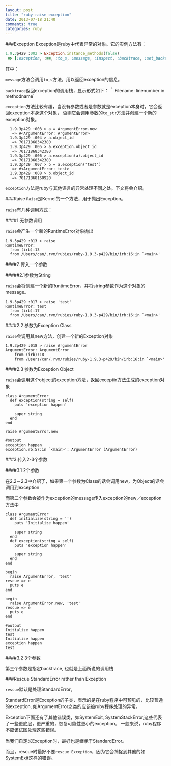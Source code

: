 ```yaml
---
layout: post
title: "ruby raise exception"
date: 2013-07-18 21:40
comments: true
categories: ruby
---
```


###Exception
 Exception是ruby中代表异常的对象。它的实例方法有：

``` ruby
1.9.3p429 :002 > Exception.instance_methods(false)
 => [:exception, :==, :to_s, :message, :inspect, :backtrace, :set_backtrace]
```

 其中：

`message`方法会调用`to_s`方法，用以返回exception的信息。

`backtrace`返回exception的调用栈，显示形式如下： ｀Filename: linenumber in methodname`

`exception`方法比较有趣，当没有参数或者是参数就是exception本身时，它会返回exception本身这个对象，
否则它会调用参数的`to_str`方法并创建一个新的exception对象。

```
  1.9.3p429 :003 > a = ArgumentError.new
   => #<ArgumentError: ArgumentError>
  1.9.3p429 :004 > a.object_id
   => 70171868342380
  1.9.3p429 :005 > a.exception.object_id
   => 70171868342380
  1.9.3p429 :006 > a.exception(a).object_id
   => 70171868342380
  1.9.3p429 :007 > b = a.exception('test')
   => #<ArgumentError: test>
  1.9.3p429 :008 > b.object_id
   => 70171868160920
```

`exception`方法是ruby与其他语言的异常处理不同之处。下文将会介绍。


###Raise
`Raise`是Kernel的一个方法，用于抛出Exception。

`raise`有几种调用方式：

####1.无参数调用

  `raise`会产生一个新的RuntimeError对象抛出

```
1.9.3p429 :013 > raise
RuntimeError:
  from (irb):13
  from /Users/can/.rvm/rubies/ruby-1.9.3-p429/bin/irb:16:in `<main>'
```

####2.传入一个参数

#####2.1参数为String

`raise`会将创建一个新的RuntimeError，并将string参数作为这个对象的message。

```
1.9.3p429 :017 > raise 'test'
RuntimeError: test
  from (irb):17
  from /Users/can/.rvm/rubies/ruby-1.9.3-p429/bin/irb:16:in `<main>'
```

####2.2 参数为Exception Class

`raise`会调用其new方法，创建一个新的Exception对象

```
1.9.3p429 :018 > raise ArgumentError
ArgumentError: ArgumentError
	from (irb):18
	from /Users/can/.rvm/rubies/ruby-1.9.3-p429/bin/irb:16:in `<main>'
```

####2.3 参数为Exception Object

  `raise`会调用这个object的exception方法，返回exceptin方法生成的exception对象

```
class ArgumentError
  def exception(string = self)
    puts 'exception happen'

    super string
  end
end

raise ArgumentError.new

#output
exception happen
exception.rb:57:in `<main>': ArgumentError (ArgumentError)
```

###3.传入2-3个参数

####3.1 2个参数

 在2.2－2.3中介绍了，如果第一个参数为Class的话会调用new，为Object的话会调用到exception

 而第二个参数会被作为exception的message传入exception的new／exception方法中

```
class ArgumentError
  def initialize(string = '')
    puts 'Initialize happen'

    super string
  end
  def exception(string = self)
    puts 'exception happen'

    super string
  end
end

begin
  raise ArgumentError, 'test'
rescue => e
  puts e
end

begin
  raise ArgumentError.new, 'test'
rescue => e
  puts e
end

#output
Initialize happen
test
Initialize happen
exception happen
test
```

####3.2 3个参数

 第三个参数是指定backtrace, 也就是上面所说的调用栈



###Rescue StandardError rather than Exception

`rescue`默认是处理StandardError。


StandardError是Exception的子类，表示的是在ruby程序中可预见的，比较普通的exception,
如ArgumentError之类的应该被ruby程序处理的异常。

Exception下面还有了其他错误类，如SystemExit,
SystemStackError,这些代表了一些更底层，更严重的，恢复可能性更小的exception。
一般来说，ruby程序不应该试图处理这些错误。

当我们自定义Exception时，最好也是继承于StandardError。

而且，rescue时最好不要`rescue Exception`，因为它会捕捉到其他的如SystemExit这样的错误。

